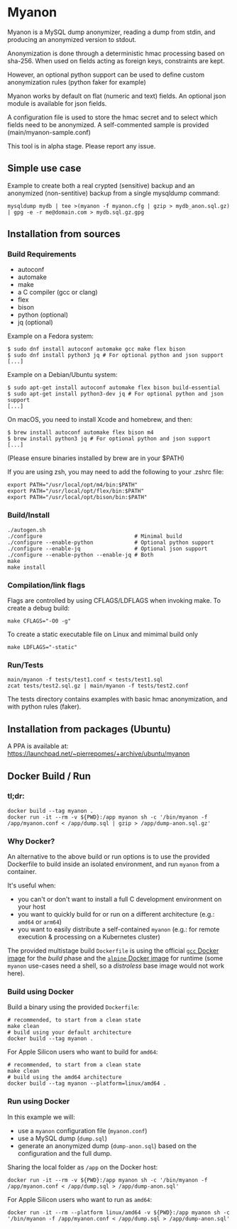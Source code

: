 # Myanon

Myanon is a MySQL dump anonymizer, reading a dump from stdin, and producing an anonymized version to stdout.

Anonymization is done through a deterministic hmac processing based on sha-256. When used on fields acting as foreign keys, constraints are kept.

However, an optional python support can be used to define custom anonymization rules (python faker for example)

Myanon works by default on flat (numeric and text) fields. An optional json module is available for json fields.

A configuration file is used to store the hmac secret and to select which fields need to be anonymized. A self-commented sample is provided (main/myanon-sample.conf)

This tool is in alpha stage. Please report any issue.

## Simple use case

Example to create both a real crypted (sensitive) backup and an anonymized (non-sentitive) backup from a single mysqldump command:

```
mysqldump mydb | tee >(myanon -f myanon.cfg | gzip > mydb_anon.sql.gz) | gpg -e -r me@domain.com > mydb.sql.gz.gpg
```

## Installation from sources

### Build Requirements

- autoconf 
- automake 
- make
- a C compiler (gcc or clang)
- flex 
- bison
- python (optional)
- jq (optional)

Example on a Fedora system: 

```shell
$ sudo dnf install autoconf automake gcc make flex bison
$ sudo dnf install python3 jq # For optional python and json support
[...]
```
Example on a Debian/Ubuntu system:

```shell
$ sudo apt-get install autoconf automake flex bison build-essential
$ sudo apt-get install python3-dev jq # For optional python and json support
[...]
```
On macOS, you need to install Xcode and homebrew, and then:
```shell
$ brew install autoconf automake flex bison m4
$ brew install python3 jq # For optional python and json support
[...]
```

(Please ensure binaries installed by brew are in your $PATH)

If you are using zsh, you may need to add the following to your .zshrc file:

```shell
export PATH="/usr/local/opt/m4/bin:$PATH"
export PATH="/usr/local/opt/flex/bin:$PATH"
export PATH="/usr/local/opt/bison/bin:$PATH"
```

### Build/Install

```
./autogen.sh
./configure                             # Minimal build
./configure --enable-python             # Optional python support
./configure --enable-jq                 # Optional json support
./configure --enable-python --enable-jq # Both
make
make install
```

### Compilation/link flags

Flags are controlled by using CFLAGS/LDFLAGS when invoking make.
To create a debug build:
```
make CFLAGS="-O0 -g"
```

To create a static executable file on Linux and mimimal build only  
```
make LDFLAGS="-static"
```


### Run/Tests
```
main/myanon -f tests/test1.conf < tests/test1.sql
zcat tests/test2.sql.gz | main/myanon -f tests/test2.conf
```
The tests directory contains examples with basic hmac anonymization, and with python rules (faker). 

## Installation from packages (Ubuntu)

A PPA is available at: https://launchpad.net/~pierrepomes/+archive/ubuntu/myanon

## Docker Build / Run

### tl;dr: 

```shell
docker build --tag myanon .
docker run -it --rm -v ${PWD}:/app myanon sh -c '/bin/myanon -f /app/myanon.conf < /app/dump.sql | gzip > /app/dump-anon.sql.gz'
```

### Why Docker?
An alternative to the above build or run options is to use the provided Dockerfile to build inside an isolated environment, and run `myanon` from a container. 

It's useful when:

* you can't or don't want to install a full C development environment on your host
* you want to quickly build for or run on a different architecture (e.g.: `amd64` or `arm64`)
* you want to easily distribute a self-contained `myanon` (e.g.: for remote execution & processing on a Kubernetes cluster)

The provided multistage build `Dockerfile` is using the official [`gcc` Docker image](https://hub.docker.com/_/gcc) for the *build* phase and the [`alpine` Docker image](https://hub.docker.com/_/alpine/) for runtime (some `myanon` use-cases need a shell, so a *distroless* base image would not work here). 

### Build using Docker

Build a binary using the provided `Dockerfile`: 

```shell
# recommended, to start from a clean state 
make clean
# build using your default architecture
docker build --tag myanon .
```

For Apple Silicon users who want to build for `amd64`:

```shell
# recommended, to start from a clean state 
make clean
# build using the amd64 architecture
docker build --tag myanon --platform=linux/amd64 .
```

### Run using Docker

In this example we will:

* use a `myanon` configuration file (`myanon.conf`)
* use a MySQL dump (`dump.sql`)
* generate an anonymized dump (`dump-anon.sql`) based on the configuration and the full dump.

Sharing the local folder as `/app` on the Docker host: 

```shell
docker run -it --rm -v ${PWD}:/app myanon sh -c '/bin/myanon -f /app/myanon.conf < /app/dump.sql > /app/dump-anon.sql'
```

For Apple Silicon users who want to run as `amd64`: 

```shell
docker run -it --rm --platform linux/amd64 -v ${PWD}:/app myanon sh -c '/bin/myanon -f /app/myanon.conf < /app/dump.sql > /app/dump-anon.sql' 
```

